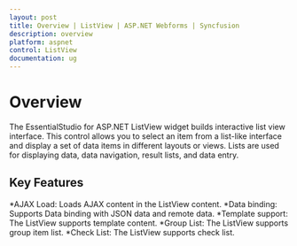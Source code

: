 ```yaml
---
layout: post
title: Overview | ListView | ASP.NET Webforms | Syncfusion
description: overview
platform: aspnet
control: ListView
documentation: ug
---
```


# Overview

The EssentialStudio for ASP.NET ListView widget builds interactive list view interface. This control allows you to select an item from a list-like interface and display a set of data items in different layouts or views. Lists are used for displaying data, data navigation, result lists, and data entry.

## Key Features 

*AJAX Load: Loads AJAX content in the ListView content.
*Data binding: Supports Data binding with JSON data and remote data.
*Template support: The ListView supports template content.
*Group List: The ListView supports group item list.
*Check List: The ListView supports check list.
